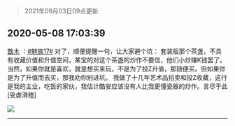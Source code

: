 > 2021年09月03日09点更新
<link rel="stylesheet" href="https://cdn.jsdelivr.net/gh/taotie6/sampleJSON@main/css/photo_show.css">


 ## 2020-05-08 17:03:39 

 [㪚木](https://www.coolapk.com/feed/18690546?shareKey=MWY2ZGE0ZDA0ZWNlNjEzMTc1NGY~) ：<a class="feed-link-tag" href="/t/魅族17?type=0">#魅族17#</a> 对了，顺便提醒一句，让大家避个坑：
套装版那个茶盏，不具有收藏价值和升值空间，某宝的对这个茶盏的炒作不要信，他们小炒赚K钱罢了。
当然，如果你就是喜欢，就是想买来玩，不是为了投Z升值，那随便买。但如果你是为了升值而去买，那我劝你别进坑。<!--break-->
我做了十几年艺术品拍卖和投Z收藏，这行是我的主业，吃饭的家伙，我估计酷安应该没有人比我更懂瓷器的炒作。言尽于此[受虐滑稽] 

<div class="album">
<img class="img-item" src="http://image.coolapk.com/feed/2019/0427/10/1081091_1556330659_0469@380x301.gif" />
</div>

 ------- 


